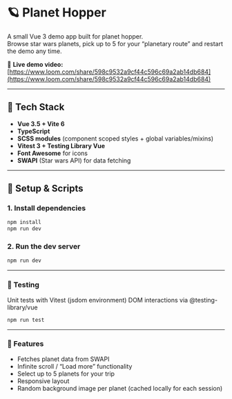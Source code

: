 # 🪐 Planet Hopper

A small Vue 3 demo app built for planet hopper.  
Browse star wars planets, pick up to 5 for your “planetary route” and restart the demo any time.

🎥 **Live demo video:**  
[https://www.loom.com/share/598c9532a9cf44c596c69a2ab14db684](https://www.loom.com/share/598c9532a9cf44c596c69a2ab14db684)

---

## 🚀 Tech Stack

- **Vue 3.5 + Vite 6**
- **TypeScript**
- **SCSS modules** (component scoped styles + global variables/mixins)
- **Vitest 3 + Testing Library Vue**
- **Font Awesome** for icons
- **SWAPI** (Star wars API) for data fetching

---

## 🧰 Setup & Scripts

### 1. Install dependencies

```bash
npm install
npm run dev
```

### 2. Run the dev server

```bash
npm run dev
```

---

### 🧪 Testing

Unit tests with Vitest (jsdom environment)
DOM interactions via @testing-library/vue

```bash
npm run test
```

---

### 🧱 Features

- Fetches planet data from SWAPI
- Infinite scroll / “Load more” functionality
- Select up to 5 planets for your trip
- Responsive layout
- Random background image per planet (cached locally for each session)
